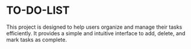 # TO-DO-LIST
This project is designed to help users organize and manage their tasks efficiently. It provides a simple and intuitive interface to add, delete, and mark tasks as complete.
